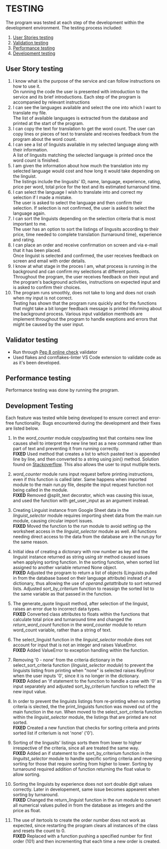 # TESTING
The program was tested at each step of the development within the development environment. The testing process included:
1. [User Stories testing](#user-stories-testing)
2. [Validation testing](#validation-testing)
3. [Performance testing](#performance-testing)
4. [Development testing](#bugs-and-fixes)

## <a name="user-stories-testing"></a>User Story testing
1. I know what is the purpose of the service and can follow instructions on how to use it.<br>
    On running the code the user is presented with introduction to the service and its brief introductions. Each step of the program is accompanied by relevant instructions
2. I can see the languages available and select the one into which I want to translate my file.<br>
    The list of available languages is extracted from the database and printed at the start of the program. 
3. I can copy the text for translation to get the word count.
    The user can copy lines or pieces of text to translate and receives feedback from the program about the word count.
4. I can see a list of linguists available in my selected language along with their information.<br>
    A list of lingusits matching the selected language is printed once the word count is finished. 
5. I am given the information about how much the translation into my selected language would cost and how long it would take depending on the linguist.<br>
    The listings include the lingusits' ID, name, language, experience, rating, price per word, total price for the text and its estimated turnaround time.
6. I can select the language I wish to translate into and correct my selection if I made a mistake.<br>
    The user is asked to select the language and then confirm their selection. If selection is not confirmed, the user is asked to select the language again.
7. I can sort the linguists depending on the selection criteria that is most important to me.<br>
    The user has an option to sort the listings of lingusits according to their price, time needed to complete translation (turnaround time), experience and rating.<br>
8. I can place an order and receive confirmation on screen and via e-mail that it has been placed.<br>
    Once linguist is selected and confirmed, the user receives feedback on screen and email with order details.
9. I know at what stage in the proces I am, what process is running in the background and can confirm my selections at different points.<br>
    Throughout the program, the user receives feedback on their input and the program's background activities, instructions on expected input and is asked to confirm their choices.
10. The program runs smoothly, does not take to long and does not crash when my input is not correct.<br>
    Testing has shown that the program runs quickly and for the functions that might take a bit longer feedback message is printed informing about the background process. Various input validation menthods are implement throughout the program to handle exeptions and errors that might be caused by the user input.
  
## <a name="vlaidator-testing"></a>Validator testing 
- Run through [Pep 8 online check](http://pep8online.com/) validator
- Used flakes and cornflakes-linter VS Code extension to validate code as as it's been developed. 

## <a name="performance-testing"></a>Performance testing
Performance testing was done by running the program. 

## <a name="bugs-and-fixes"></a>Development Testing
Each feature was tested while being developed to ensure correct and error-free functionality.
Bugs encountered during the development and their fixes are listed below.

1. In the *word_counter* module copy/pasting text that contains new line causes shell to interpret the new line text as a new command rather than part of text and preventing it from running correctly.<br>
__FIXED__ Used method that creates a list to which pasted text is appended line by line, and then converted to a string using join() method. Solution found on [Stackoverflow](https://stackoverflow.com/questions/34889012/how-to-paste-multiple-lines-of-text-into-python-input). This also allows the user to input mutliple texts.

2. *word_counter* module runs input request before printing instructions, even if this function is called later. Same happens when imported module to the main run.py file, despite the input request function not being called in the module.<br>
__FIXED__ Removed @split_text decorator, which was causing this issue, and used the function with get_user_input as an argument instead.

3. Creating Linguist instance from Google Sheet data in the *linguist_selector* module requires importing sheet data from the main *run* module, causing circular import issues.<br>
__FIXED__ Moved the function to the *run* module to avoid setting up the worksheet access in the *linguist_selector* module as well. All functions needing direct access to the data from the database are in the run.py for the same reason.

4. Initial idea of creating a dictonary with row number as key and the linguist instance returned as string using *str* method caused issues when applying sorting function. In the sorting function, when sorted list assigned to another variable returned None object.<br>
__FIXED__ Adjusted the program to return a list of objects (Linguists pulled in from the database based on their language attribute) instead of a dictionary, thus allowing the use of *operand.getattribute* to sort returned lists. 
Adjusted *sort_by_criterium* function to reassign the sorted list to the same variable as that passed in the function.

5. The generate_quote lingusit method, after selection of the linguist, raises an error due to incorrect data types.<br>
__FIXED__ Converted class attributes to floats within the functions that calculate total price and turnaround time and changed the *return_word_count* function in the *word_counter* module to return word_count variable, rather than a string of text. 

6. The select_linguist function in the *linguist_selector* module does not account for input that is not an integer and raises ValueError.<br>
__FIXED__ Added ValueError to exception handling within the function.

7. Removing '0 - none' from the criteria dictionary in the select_sort_criteria function (*linguist_selector module*) to prevent the linguists listing from printing when "none" is selected raises KeyError when the user inputs '0', since it is no longer in the dictionary.<br>
__FIXED__ Added an 'if statement to the function to handle a case with '0' as input separately and adjusted sort_by_criterium function to reflect the new input value. 

8. In order to prevent the linguists listings from re-printing when no sorting criteria is slected, the the print_linguists function was moved out of the main function in the  *run*. When moved to the select_sort_criteria function within the *linguist_selector* module, the listings that are printed are not sorted.<br>
__FIXED__ Created a new function that checks for sorting criteria and prints sorted list if criterium is not 'none' ('0').

9. Sorting of the lingusits' listings sorts them from lower to higher irrespective of the criteria, since all are treated the same way.<br>
__FIXED__ Added an if statement to the sort_by_criterium function in the *linguitst_selector* module to handle specific sorting criteria and reversing sorting for those that require sorting from higher to lower. Sorting by turnaround required addition of function returning the float value to allow sorting.

10. Sorting the linguists by experience does not sort double digit values correctly. Later in developement, same issue becomes appearent when sorting by turnaround.<br>
__FIXED__ Changed the return_linguist function in the *run* module to convert all numerical values pulled in from the database as integers and the price as float.

11. The use of itertools to create the order number does not work as expected, since restarting the program clears all instances of the class and resets the count to 0.<br>
__FIXED__ Replaced with a function pushing a specified number for first order (101) and then incrementing that each time a new order is created.
